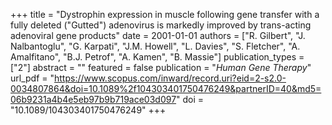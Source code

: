+++
title = "Dystrophin expression in muscle following gene transfer with a fully deleted (\"Gutted\") adenovirus is markedly improved by trans-acting adenoviral gene products"
date = 2001-01-01
authors = ["R. Gilbert", "J. Nalbantoglu", "G. Karpati", "J.M. Howell", "L. Davies", "S. Fletcher", "A. Amalfitano", "B.J. Petrof", "A. Kamen", "B. Massie"]
publication_types = ["2"]
abstract = ""
featured = false
publication = "*Human Gene Therapy*"
url_pdf = "https://www.scopus.com/inward/record.uri?eid=2-s2.0-0034807864&doi=10.1089%2f104303401750476249&partnerID=40&md5=06b9231a4b4e5eb97b9b719ace03d097"
doi = "10.1089/104303401750476249"
+++

